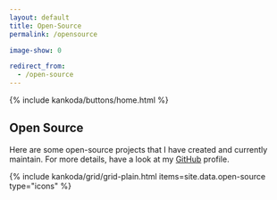 ```yaml
---
layout: default
title: Open-Source
permalink: /opensource

image-show: 0

redirect_from: 
  - /open-source
---
```


<article>
  {% include kankoda/buttons/home.html %}

  <h1>Open Source</h1>

  <p>
    Here are some open-source projects that I have created and currently maintain. For more details, have a look at my <a href="{{ site.urls.github }}">GitHub</a> profile.
  </p>

  {% include kankoda/grid/grid-plain.html items=site.data.open-source type="icons" %}
</article>